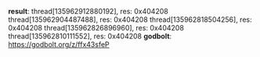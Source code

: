 **result**:
thread[135962912880192], res: 0x404208
thread[135962904487488], res: 0x404208
thread[135962818504256], res: 0x404208
thread[135962826896960], res: 0x404208
thread[135962810111552], res: 0x404208
**godbolt**: https://godbolt.org/z/ffx43sfeP
